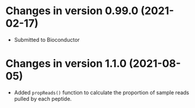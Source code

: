 # Changes in version 0.99.0 (2021-02-17)

* Submitted to Bioconductor

# Changes in version 1.1.0 (2021-08-05)

* Added `propReads()` function to calculate the proportion of sample reads 
pulled by each peptide. 
